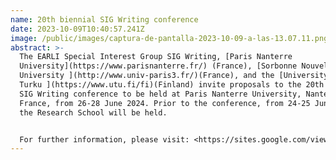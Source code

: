 ```yaml
---
name: 20th biennial SIG Writing conference
date: 2023-10-09T10:40:57.241Z
image: /public/images/captura-de-pantalla-2023-10-09-a-las-13.07.11.png
abstract: >-
  The EARLI Special Interest Group SIG Writing, [Paris Nanterre
  University](https://www.parisnanterre.fr/) (France), [Sorbonne Nouvelle
  University ](http://www.univ-paris3.fr/)(France), and the [University of
  Turku ](https://www.utu.fi/fi)(Finland) invite proposals to the 20th biennial
  SIG Writing conference to be held at Paris Nanterre University, Nanterre,
  France, from 26-28 June 2024. Prior to the conference, from 24-25 June 2024,
  the Research School will be held.


  For further information, please visit: <https://sites.google.com/view/sig-writing-2024/conference-home?authuser=0>
---
```

